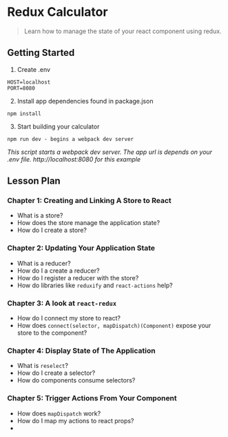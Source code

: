 # Redux Calculator
> Learn how to manage the state of your react component using redux.

## Getting Started
1. Create .env
```
HOST=localhost
PORT=8080

```
2. Install app dependencies found in package.json
```
npm install
```

3. Start building your calculator
```
npm run dev - begins a webpack dev server
```
_This script starts a webpack dev server. The app url is depends on your .env file. http://localhost:8080 for this example_

## Lesson Plan

### Chapter 1: Creating and Linking A Store to React
- What is a store?
- How does the store manage the application state?
- How do I create a store?

### Chapter 2: Updating Your Application State
- What is a reducer?
- How do I a create a reducer?
- How do I register a reducer with the store?
- How do libraries like `reduxify` and `react-actions` help?

### Chapter 3: A look at `react-redux`
- How do I connect my store to react?
- How does `connect(selector, mapDispatch)(Component)` expose your store to the component?

### Chapter 4: Display State of The Application
- What is `reselect`?
- How do I create a selector?
- How do components consume selectors?

### Chapter 5: Trigger Actions From Your Component
- How does `mapDispatch` work?
- How do I map my actions to react props?
- 
